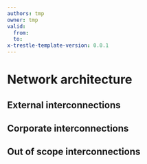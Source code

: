 ```yaml
---
authors: tmp
owner: tmp
valid:
  from:
  to:
x-trestle-template-version: 0.0.1
---
```


# Network architecture

## External interconnections

## Corporate interconnections

## Out of scope interconnections
